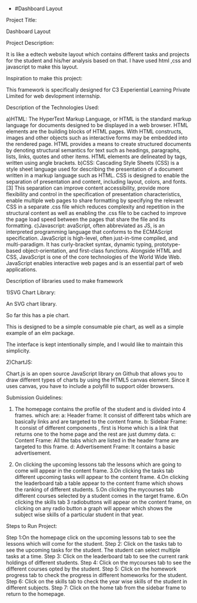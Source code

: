 - #Dashboard Layout

Project Title:

 Dashboard Layout


Project Description:

 It is like a edtech website layout which contains different tasks and projects for the student and his/her analysis based on that.
 I have used html ,css and javascript to make this layout.


Inspiration to make this project:

This framework is specifically designed for C3 Experiential Learning Private Limited for web devlopment internship.


Description of the Technologies Used:

a)HTML:
The HyperText Markup Language, or HTML is the standard markup language for documents designed to be displayed in a web browser.
HTML elements are the building blocks of HTML pages. With HTML constructs, images and other objects such as interactive forms may be embedded into the rendered page. HTML provides a means to create structured documents by denoting structural semantics for text such as headings, paragraphs, lists, links, quotes and other items. HTML elements are delineated by tags, written using angle brackets.
b)CSS:
Cascading Style Sheets (CSS) is a style sheet language used for describing the presentation of a document written in a markup language such as HTML.
CSS is designed to enable the separation of presentation and content, including layout, colors, and fonts.[3] This separation can improve content accessibility, provide more flexibility and control in the specification of presentation characteristics, enable multiple web pages to share formatting by specifying the relevant CSS in a separate .css file which reduces complexity and repetition in the structural content as well as enabling the .css file to be cached to improve the page load speed between the pages that share the file and its formatting.
c)Javascript:
avaScript, often abbreviated as JS, is an interpreted programming language that conforms to the ECMAScript specification. JavaScript is high-level, often just-in-time compiled, and multi-paradigm. It has curly-bracket syntax, dynamic typing, prototype-based object-orientation, and first-class functions. Alongside HTML and CSS, JavaScript is one of the core technologies of the World Wide Web. JavaScript enables interactive web pages and is an essential part of web applications.


Description of libraries used to make framework

1)SVG Chart Library:

An SVG chart library.

So far this has a pie chart.

This is designed to be a simple consumable pie chart, as well as a simple example of an elm package.

The interface is kept intentionally simple, and I would like to maintain this simplicity.

2)ChartJS:

Chart.js is an open source JavaScript library on Github that allows you to draw different types of charts by using the HTML5 canvas element. Since it uses canvas, you have to include a polyfill to support older browsers.


Submission Guidelines:

1. The homepage contains the profile of the student and is divided into 4 frames.
which are:
a: Header frame: It consist of different tabs which are basically links and are targeted to the content frame.
b: Sidebar Frame: It consist of different components , first is Home which is a link that returns one to the home page and the rest are just dummy data.
c: Content Frame: All the tabs which are listed in the header frame are targeted to this frame.
d: Advertisement Frame: It contains a basic advertisement.

2. On clicking the upcoming lessons tab the lessons which are going to come will appear in the content frame.
3.On clicking the tasks tab different upcoming tasks will appear to the content frame.
4.On clicking the leaderboard tab a table appear to the content frame which shows the ranking of different students.
5.On clicking the mycourses tab different courses selected by a student comes in the target frame.
6.On clicking the skills tab 3 radiobuttons will appear on the content frame,
 on clicking on any radio button a graph will appear which shows the subject wise skills of a particular student in that year.


Steps to Run Project:

Step 1:On the homepage click on the upcoming lessons tab to see the lessons which will come for the student.
Step 2: Click on the tasks tab to see the upcoming tasks for the student.
        The student can select multiple tasks at a time.
Step 3: Click on the leaderboard tab to see the current rank holdings of different students.
Step 4: Click on the mycourses tab to see the different courses opted by the student.
Step 5: Click on the homework progress tab to check the progress in different homeworks for the student.
Step 6: Click on the skills tab to check the year wise skills of the student in different subjects.
Step 7: Click on the home tab from the sidebar frame to return to the homepage.



